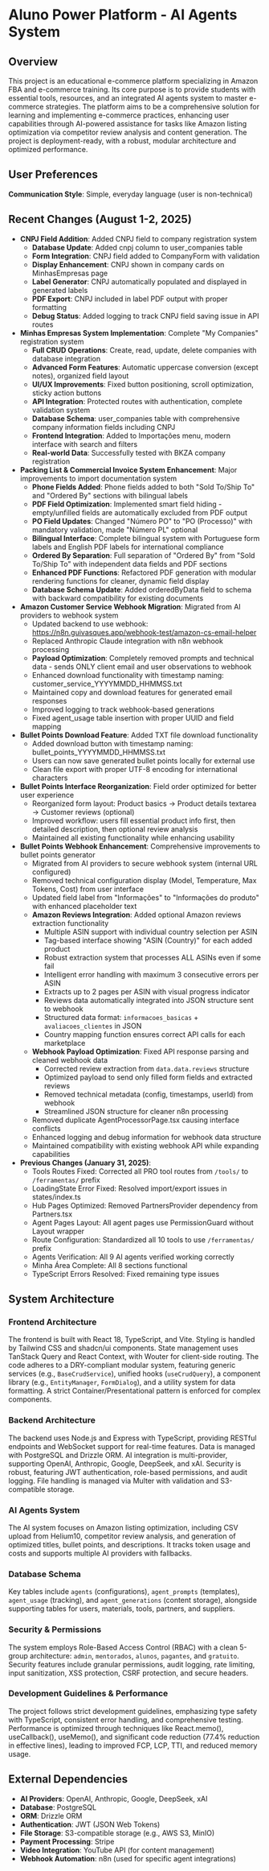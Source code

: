 # Aluno Power Platform - AI Agents System

## Overview
This project is an educational e-commerce platform specializing in Amazon FBA and e-commerce training. Its core purpose is to provide students with essential tools, resources, and an integrated AI agents system to master e-commerce strategies. The platform aims to be a comprehensive solution for learning and implementing e-commerce practices, enhancing user capabilities through AI-powered assistance for tasks like Amazon listing optimization via competitor review analysis and content generation. The project is deployment-ready, with a robust, modular architecture and optimized performance.

## User Preferences
**Communication Style**: Simple, everyday language (user is non-technical)

## Recent Changes (August 1-2, 2025)
- **CNPJ Field Addition**: Added CNPJ field to company registration system
  - **Database Update**: Added cnpj column to user_companies table
  - **Form Integration**: CNPJ field added to CompanyForm with validation
  - **Display Enhancement**: CNPJ shown in company cards on MinhasEmpresas page
  - **Label Generator**: CNPJ automatically populated and displayed in generated labels
  - **PDF Export**: CNPJ included in label PDF output with proper formatting
  - **Debug Status**: Added logging to track CNPJ field saving issue in API routes
- **Minhas Empresas System Implementation**: Complete "My Companies" registration system
  - **Full CRUD Operations**: Create, read, update, delete companies with database integration
  - **Advanced Form Features**: Automatic uppercase conversion (except notes), organized field layout
  - **UI/UX Improvements**: Fixed button positioning, scroll optimization, sticky action buttons
  - **API Integration**: Protected routes with authentication, complete validation system
  - **Database Schema**: user_companies table with comprehensive company information fields including CNPJ
  - **Frontend Integration**: Added to Importações menu, modern interface with search and filters
  - **Real-world Data**: Successfully tested with BKZA company registration
- **Packing List & Commercial Invoice System Enhancement**: Major improvements to import documentation system
  - **Phone Fields Added**: Phone fields added to both "Sold To/Ship To" and "Ordered By" sections with bilingual labels
  - **PDF Field Optimization**: Implemented smart field hiding - empty/unfilled fields are automatically excluded from PDF output
  - **PO Field Updates**: Changed "Número PO" to "PO (Processo)" with mandatory validation, made "Número PL" optional
  - **Bilingual Interface**: Complete bilingual system with Portuguese form labels and English PDF labels for international compliance
  - **Ordered By Separation**: Full separation of "Ordered By" from "Sold To/Ship To" with independent data fields and PDF sections
  - **Enhanced PDF Functions**: Refactored PDF generation with modular rendering functions for cleaner, dynamic field display
  - **Database Schema Update**: Added orderedByData field to schema with backward compatibility for existing documents
- **Amazon Customer Service Webhook Migration**: Migrated from AI providers to webhook system
  - Updated backend to use webhook: https://n8n.guivasques.app/webhook-test/amazon-cs-email-helper
  - Replaced Anthropic Claude integration with n8n webhook processing
  - **Payload Optimization**: Completely removed prompts and technical data - sends ONLY client email and user observations to webhook
  - Enhanced download functionality with timestamp naming: customer_service_YYYYMMDD_HHMMSS.txt
  - Maintained copy and download features for generated email responses
  - Improved logging to track webhook-based generations
  - Fixed agent_usage table insertion with proper UUID and field mapping
- **Bullet Points Download Feature**: Added TXT file download functionality
  - Added download button with timestamp naming: bullet_points_YYYYMMDD_HHMMSS.txt
  - Users can now save generated bullet points locally for external use
  - Clean file export with proper UTF-8 encoding for international characters
- **Bullet Points Interface Reorganization**: Field order optimized for better user experience
  - Reorganized form layout: Product basics → Product details textarea → Customer reviews (optional)
  - Improved workflow: users fill essential product info first, then detailed description, then optional review analysis
  - Maintained all existing functionality while enhancing usability
- **Bullet Points Webhook Enhancement**: Comprehensive improvements to bullet points generator
  - Migrated from AI providers to secure webhook system (internal URL configured)
  - Removed technical configuration display (Model, Temperature, Max Tokens, Cost) from user interface
  - Updated field label from "Informações" to "Informações do produto" with enhanced placeholder text
  - **Amazon Reviews Integration**: Added optional Amazon reviews extraction functionality
    - Multiple ASIN support with individual country selection per ASIN
    - Tag-based interface showing "ASIN (Country)" for each added product
    - Robust extraction system that processes ALL ASINs even if some fail
    - Intelligent error handling with maximum 3 consecutive errors per ASIN
    - Extracts up to 2 pages per ASIN with visual progress indicator
    - Reviews data automatically integrated into JSON structure sent to webhook
    - Structured data format: `informacoes_basicas` + `avaliacoes_clientes` in JSON
    - Country mapping function ensures correct API calls for each marketplace
  - **Webhook Payload Optimization**: Fixed API response parsing and cleaned webhook data
    - Corrected review extraction from `data.data.reviews` structure
    - Optimized payload to send only filled form fields and extracted reviews
    - Removed technical metadata (config, timestamps, userId) from webhook
    - Streamlined JSON structure for cleaner n8n processing
  - Removed duplicate AgentProcessorPage.tsx causing interface conflicts
  - Enhanced logging and debug information for webhook data structure
  - Maintained compatibility with existing webhook API while expanding capabilities
- **Previous Changes (January 31, 2025)**:
  - Tools Routes Fixed: Corrected all PRO tool routes from `/tools/` to `/ferramentas/` prefix
  - LoadingState Error Fixed: Resolved import/export issues in states/index.ts
  - Hub Pages Optimized: Removed PartnersProvider dependency from Partners.tsx
  - Agent Pages Layout: All agent pages use PermissionGuard without Layout wrapper
  - Route Configuration: Standardized all 10 tools to use `/ferramentas/` prefix
  - Agents Verification: All 9 AI agents verified working correctly
  - Minha Área Complete: All 8 sections functional
  - TypeScript Errors Resolved: Fixed remaining type issues

## System Architecture
### Frontend Architecture
The frontend is built with React 18, TypeScript, and Vite. Styling is handled by Tailwind CSS and shadcn/ui components. State management uses TanStack Query and React Context, with Wouter for client-side routing. The code adheres to a DRY-compliant modular system, featuring generic services (e.g., `BaseCrudService`), unified hooks (`useCrudQuery`), a component library (e.g., `EntityManager`, `FormDialog`), and a utility system for data formatting. A strict Container/Presentational pattern is enforced for complex components.

### Backend Architecture
The backend uses Node.js and Express with TypeScript, providing RESTful endpoints and WebSocket support for real-time features. Data is managed with PostgreSQL and Drizzle ORM. AI integration is multi-provider, supporting OpenAI, Anthropic, Google, DeepSeek, and xAI. Security is robust, featuring JWT authentication, role-based permissions, and audit logging. File handling is managed via Multer with validation and S3-compatible storage.

### AI Agents System
The AI system focuses on Amazon listing optimization, including CSV upload from Helium10, competitor review analysis, and generation of optimized titles, bullet points, and descriptions. It tracks token usage and costs and supports multiple AI providers with fallbacks.

### Database Schema
Key tables include `agents` (configurations), `agent_prompts` (templates), `agent_usage` (tracking), and `agent_generations` (content storage), alongside supporting tables for users, materials, tools, partners, and suppliers.

### Security & Permissions
The system employs Role-Based Access Control (RBAC) with a clean 5-group architecture: `admin`, `mentorados`, `alunos`, `pagantes`, and `gratuito`. Security features include granular permissions, audit logging, rate limiting, input sanitization, XSS protection, CSRF protection, and secure headers.

### Development Guidelines & Performance
The project follows strict development guidelines, emphasizing type safety with TypeScript, consistent error handling, and comprehensive testing. Performance is optimized through techniques like React.memo(), useCallback(), useMemo(), and significant code reduction (77.4% reduction in effective lines), leading to improved FCP, LCP, TTI, and reduced memory usage.

## External Dependencies
- **AI Providers**: OpenAI, Anthropic, Google, DeepSeek, xAI
- **Database**: PostgreSQL
- **ORM**: Drizzle ORM
- **Authentication**: JWT (JSON Web Tokens)
- **File Storage**: S3-compatible storage (e.g., AWS S3, MinIO)
- **Payment Processing**: Stripe
- **Video Integration**: YouTube API (for content management)
- **Webhook Automation**: n8n (used for specific agent integrations)
